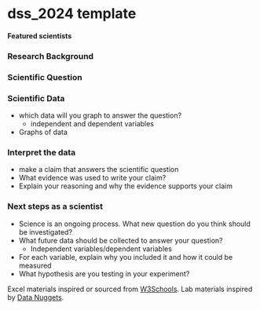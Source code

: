 dss_2024 template
================

#### Featured scientists

### Research Background

### Scientific Question

### Scientific Data

- which data will you graph to answer the question?
  - independent and dependent variables
- Graphs of data

### Interpret the data

- make a claim that answers the scientific question
- What evidence was used to write your claim?
- Explain your reasoning and why the evidence supports your claim

### Next steps as a scientist

- Science is an ongoing process. What new question do you think should
  be investigated?
- What future data should be collected to answer your question?
  - Independent variables/dependent variables
- For each variable, explain why you included it and how it could be
  measured
- What hypothesis are you testing in your experiment?

Excel materials inspired or sourced from
[W3Schools](https://www.w3schools.com/). Lab materials inspired by [Data
Nuggets](https://datanuggets.org/).
